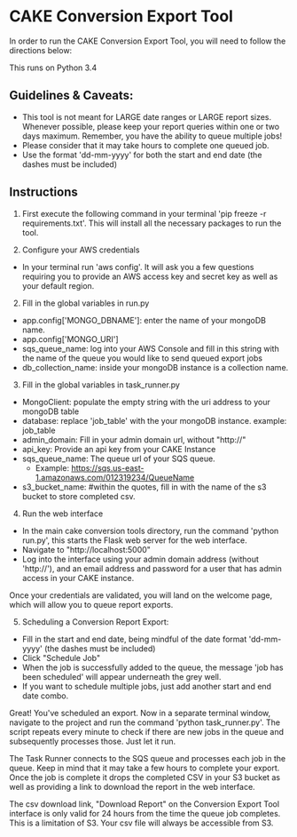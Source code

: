 # CAKE Conversion Export Tool


In order to run the CAKE Conversion Export Tool, you will need to follow the directions below:

This runs on Python 3.4

## Guidelines & Caveats:
  * This tool is not meant for LARGE date ranges or LARGE report sizes. Whenever possible, please keep your report queries within one or two days maximum. Remember, you have the ability to queue multiple jobs!
  * Please consider that it may take hours to complete one queued job.
  * Use the format 'dd-mm-yyyy' for both the start and end date (the dashes must be included)

## Instructions
1. First execute the following command in your terminal 'pip freeze -r requirements.txt'. This will install all the necessary packages to run the tool.

2. Configure your AWS credentials
  * In your terminal run 'aws config'. It will ask you a few questions requiring you to provide an AWS access key and secret key as well as your default region.

2. Fill in the global variables in run.py

  * app.config['MONGO_DBNAME']: enter the name of your mongoDB name.
  * app.config['MONGO_URI']
  * sqs_queue_name: log into your AWS Console and fill in this string with the name of the queue you would like to send queued export jobs
  * db_collection_name: inside your mongoDB instance is a collection name.


3. Fill in the global variables in task_runner.py

  * MongoClient: populate the empty string with the uri address to your mongoDB table
  * database: replace 'job_table' with the your mongoDB instance. example: job_table
  * admin_domain: Fill in your admin domain url, without "http://"
  * api_key: Provide an api key from your CAKE Instance
  * sqs_queue_name: The queue url of your SQS queue.
    * Example: https://sqs.us-east-1.amazonaws.com/012319234/QueueName
  * s3_bucket_name: #within the quotes, fill in with the name of the s3 bucket to store completed csv.


4. Run the web interface
  * In the main cake conversion tools directory, run the command 'python run.py', this starts the Flask web server for the web interface.
  * Navigate to "http://localhost:5000"
  * Log into the interface using your admin domain address (without 'http://'), and an email address and password for a user that has admin access in your CAKE instance.

Once your credentials are validated, you will land on the welcome page, which will allow you to queue report exports.

5. Scheduling a Conversion Report Export:
  * Fill in the start and end date, being mindful of the date format 'dd-mm-yyyy' (the dashes must be included)
  * Click "Schedule Job"
  * When the job is successfully added to the queue, the message 'job has been scheduled' will appear underneath the grey well.
  * If you want to schedule multiple jobs, just add another start and end date combo.

Great! You've scheduled an export. Now in a separate terminal window, navigate to the project and run the command 'python task_runner.py'. The script repeats every minute to check if there are new jobs in the queue and subsequently processes those. Just let it run.

The Task Runner connects to the SQS queue and processes each job in the queue. Keep in mind that it may take a few hours to complete your export. Once the job is complete it drops the completed CSV in your S3 bucket as well as providing a link to download the report in the web interface.

The csv download link, "Download Report" on the Conversion Export Tool interface is only valid for 24 hours from the time the queue job completes. This is a limitation of S3. Your csv file will always be accessible from S3.
